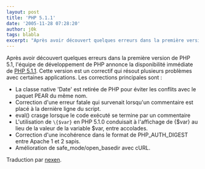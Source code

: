 ```yaml
---
layout: post
title: 'PHP 5.1.1'
date: '2005-11-28 07:28:20'
author: j0k
tags: blabla
excerpt: "Après avoir découvert quelques erreurs dans la première version de PHP 5.1, l'équipe de développement de PHP annonce la disponibilité immédiate de [PHP 5.1.1](http://php.net/downloads.php#v5).     \nCette version est un correctif qui résout plusieurs problèmes avec certaines applications. Les corrections principales sont :  \n  \n* La classe      …"
---
```


Après avoir découvert quelques erreurs dans la première version de PHP 5.1, l'équipe de développement de PHP annonce la disponibilité immédiate de [PHP 5.1.1](http://php.net/downloads.php#v5).
Cette version est un correctif qui résout plusieurs problèmes avec certaines applications. Les corrections principales sont :

* La classe native 'Date' est retirée de PHP pour éviter les conflits avec le paquet PEAR du même nom.
* Correction d'une erreur fatale qui survenait lorsqu'un commentaire est placé à la dernière ligne du script.
* eval() crasge lorsque le code exécuté se termine par un commentaire
* L'utilisation de `\{$var}` en PHP 5.1.0 conduisait à l'affichage de {$var} au lieu de la valeur de la variable $var, entre accolades.
* Correction d'une incohérence dans le format de PHP_AUTH_DIGEST entre Apache 1 et 2 sapis.
* Amélioration de safe_mode/open_basedir avec cURL.

Traduction par [nexen](http://www.nexen.net/news/gen.php).
